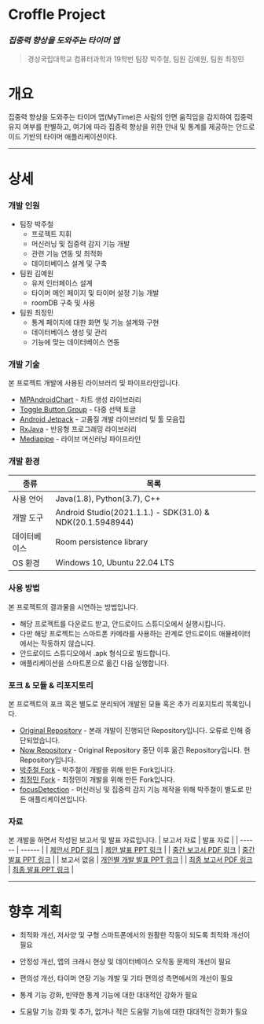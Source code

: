 # Croffle Project
### _집중력 향상을 도와주는 타이머 앱_
>경상국립대학교 컴퓨터과학과 19학번
>팀장 박주철, 팀원 김예원, 팀원 최정민

# 개요
집중력 향상을 도와주는 타이머 앱(MyTime)은 사람의 안면 움직임을 감지하여 집중력 유지 여부를 판별하고, 여기에 따라 집중력 향상을 위한 안내 및 통계를 제공하는 안드로이드 기반의 타이머 애플리케이션이다.
***
# 상세
### 개발 인원
 - 팀장 박주철
   - 프로젝트 지휘
   - 머신러닝 및 집중력 감지 기능 개발
   - 관련 기능 연동 및 최적화
   - 데이터베이스 설계 및 구축
 - 팀원 김예원
   - 유저 인터페이스 설계
   - 타이머 메인 페이지 및 타이머 설정 기능 개발
   - roomDB 구축 및 사용
 - 팀원 최정민
   - 통계 페이지에 대한 화면 및 기능 설계와 구현
   - 데이터베이스 생성 및 관리
   - 기능에 맞는 데이터베이스 연동

### 개발 기술
본 프로젝트 개발에 사용된 라이브러리 및 파이프라인입니다.
- [MPAndroidChart] - 차트 생성 라이브러리
- [Toggle Button Group] - 다중 선택 토글
- [Android Jetpack] - 고품질 개발 라이브러리 및 툴 모음집
- [RxJava] - 반응형 프로그래밍 라이브러리
- [Mediapipe] - 라이브 머신러닝 파이프라인

### 개발 환경
| 종류 | 목록 |
| ------ | ------ |
| 사용 언어 | Java(1.8), Python(3.7), C++ |
| 개발 도구 | Android Studio(2021.1.1.) - SDK(31.0) & NDK(20.1.5948944) |
| 데이터베이스 | Room persistence library |
| OS 환경 | Windows 10, Ubuntu 22.04 LTS |

### 사용 방법
본 프로젝트의 결과물을 시연하는 방법입니다.
- 해당 프로젝트를 다운로드 받고, 안드로이드 스튜디오에서 실행시킵니다.
- 다만 해당 프로젝트는 스마트폰 카메라를 사용하는 관계로 안드로이드 애뮬레이터에서는 작동하지 않습니다.
- 안드로이드 스튜디오에서 .apk 형식으로 빌드합니다.
- 애플리케이션을 스마트폰으로 옮긴 다음 실행합니다.

### 포크 & 모듈 & 리포지토리
본 프로젝트의 포크 혹은 별도로 분리되어 개발된 모듈 혹은 추가 리포지토리 목록입니다.
- [Original Repository] - 본래 개발이 진행되던 Repository입니다. 오류로 인해 중단되었습니다.
- [Now Repository] - Original Repository 중단 이후 옮긴 Repository입니다. 현 Repository입니다.
- [박주철 Fork] - 박주철이 개발을 위해 만든 Fork입니다.
- [최정민 Fork] - 최정민이 개발을 위해 만든 Fork입니다.
- [focusDetection] - 머신러닝 및 집중력 감지 기능 제작을 위해 박주철이 별도로 만든 애플리케이션입니다.

### 자료
본 개발을 하면서 작성된 보고서 및 발표 자료입니다. 
| 보고서 자료 | 발표 자료 |
| ------ | ------ |
| [제안서 PDF 링크](https://drive.google.com/file/d/1RwU63yPlyBcWT9bWmEsz1pcOw9JedkQL/view?usp=sharing) | [제안 발표 PPT 링크](https://docs.google.com/presentation/d/1KADp_gD_h1vP915ErezeJy9oqhHexCcI/edit?usp=sharing&ouid=106667079864051075882&rtpof=true&sd=true) |
| [중간 보고서 PDF 링크](https://drive.google.com/file/d/1476yIUlSrrknN8vHfHZWq7NfA9Gfya-M/view?usp=sharing) | [중간 발표 PPT 링크](https://docs.google.com/presentation/d/1u-o4p1oI6acgfBK_YJFMi3Udabco77Sd/edit?usp=sharing&ouid=106667079864051075882&rtpof=true&sd=true) |
| 보고서 없음 | [개인별 개발 발표 PPT 링크](https://docs.google.com/presentation/d/1GXnHvq4z69BQfnfqXlxXNyn5XZIUd_5v/edit?usp=sharing&ouid=106667079864051075882&rtpof=true&sd=true) |
| [최종 보고서 PDF 링크](https://drive.google.com/file/d/1_vAOef2ahsxdgg7nUsABWzQahMgHjQKe/view?usp=sharing) | [최종 발표 PPT 링크](https://docs.google.com/presentation/d/1Haj2cr8d3ndEf8QGRnZpysfI8OgpFn0f/edit?usp=sharing&ouid=106667079864051075882&rtpof=true&sd=true) |

***
# 향후 계획
- 최적화 개선, 저사양 및 구형 스마트폰에서의 원활한 작동이 되도록 최적화 개선이 필요
- 안정성 개선, 앱의 크래시 현상 및 데이터베이스 오작동 문제의 개선이 필요
- 편의성 개선, 타이머 연장 기능 개발 및 기타 편의성 측면에서의 개선이 필요
- 통계 기능 강화, 빈약한 통계 기능에 대한 대대적인 강화가 필요
- 도움말 기능 강화 및 추가, 없거나 적은 도움말 기능에 대한 대대적인 강화가 필요


   [MPAndroidChart]: <https://github.com/PhilJay/MPAndroidChart>
   [Toggle Button Group]: <https://github.com/nex3z/ToggleButtonGroup>
   [Android Jetpack]: <https://github.com/androidx/androidx>
   [RxJava]: <https://github.com/ReactiveX/RxJava>
   [Mediapipe]: <https://github.com/google/mediapipe>


   [Original Repository]: <https://github.com/wncjf2000/Croffle-Project>
   [Now Repository]: <https://github.com/yewon5858/Croffle-Project>
   [박주철 Fork]: <https://github.com/wncjf2000/Croffle-Project-1>
   [최정민 Fork]: <https://github.com/spyker73/Croffle-Project>
   [focusDetection]: <https://github.com/wncjf2000/focusDetection>
